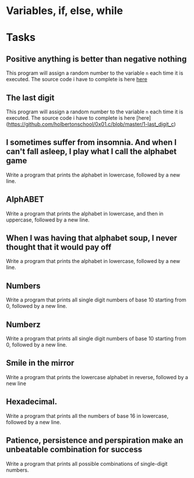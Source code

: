 # Variables, if, else, while

# Tasks

## Positive anything is better than negative nothing

This program will assign a random number to the variable `n` each time it is executed.
The source code i have to complete is here [here](https://alx-intranet.hbtn.io/rltoken/rrqNDWjrCWdARnWFLPExPw)

## The last digit

This program will assign a random number to the variable `n` each time it is executed.
The source code i have to complete is here [here] (https://github.com/holbertonschool/0x01.c/blob/master/1-last_digit_c)

## I sometimes suffer from insomnia. And when I can't fall asleep, I play what I call the alphabet game
Write a program that prints the alphabet in lowercase, followed by a new line.

## AlphABET
Write a program that prints the alphabet in lowercase, and then in uppercase, followed by a new line.

## When I was having that alphabet soup, I never thought that it would pay off
Write a program that prints the alphabet in lowercase, followed by a new line.

## Numbers
Write a program that prints all single digit numbers of base 10 starting from 0, followed by a new line.

## Numberz
Write a program that prints all single digit numbers of base 10 starting from 0, followed by a new line.

## Smile in the mirror
Write a program that prints the lowercase alphabet in reverse, followed by a new line

## Hexadecimal.
Write a program that prints all the numbers of base 16 in lowercase, followed by a new line.

## Patience, persistence and perspiration make an unbeatable combination for success
Write a program that prints all possible combinations of single-digit numbers.















